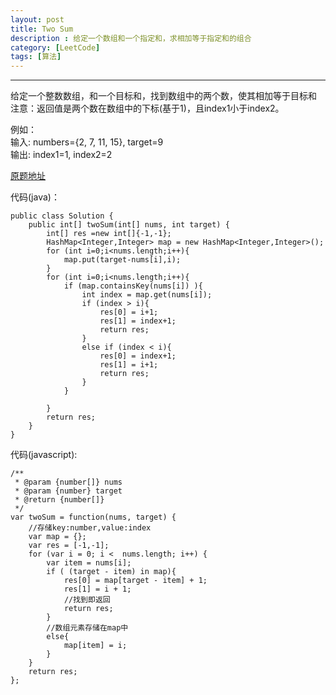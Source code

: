 ```yaml
---
layout: post
title: Two Sum
description : 给定一个数组和一个指定和，求相加等于指定和的组合
category: [LeetCode]
tags: [算法]
---
```


-----------------------
给定一个整数数组，和一个目标和，找到数组中的两个数，使其相加等于目标和   
注意：返回值是两个数在数组中的下标(基于1)，且index1小于index2。  
  
例如：  
输入:  numbers={2, 7, 11, 15}, target=9  
输出:  index1=1, index2=2  
   
[原题地址](https://leetcode.com/problems/two-sum/)   


代码(java)：

	public class Solution {
		public int[] twoSum(int[] nums, int target) {
			int[] res =new int[]{-1,-1};
			HashMap<Integer,Integer> map = new HashMap<Integer,Integer>();
			for (int i=0;i<nums.length;i++){
				map.put(target-nums[i],i);
			}
			for (int i=0;i<nums.length;i++){
				if (map.containsKey(nums[i]) ){
					int index = map.get(nums[i]);
					if (index > i){
						res[0] = i+1;
						res[1] = index+1;
						return res;
					}
					else if (index < i){
						res[0] = index+1;
						res[1] = i+1;
						return res;
					}
				}
				
			}
			return res;
		}
	}
	
代码(javascript):  

	/**
	 * @param {number[]} nums
	 * @param {number} target
	 * @return {number[]}
	 */
	var twoSum = function(nums, target) {
		//存储key:number,value:index
		var map = {};
		var res = [-1,-1];
		for (var i = 0; i <  nums.length; i++) {
			var item = nums[i];
			if ( (target - item) in map){
				res[0] = map[target - item] + 1;
				res[1] = i + 1;
				//找到即返回
				return res;
			}
			//数组元素存储在map中
			else{
				map[item] = i;
			}
		}
		return res;
	};



